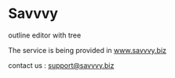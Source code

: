 # Savvvy
outline editor with tree

The service is being provided in www.savvvy.biz

contact us : support@savvvy.biz
